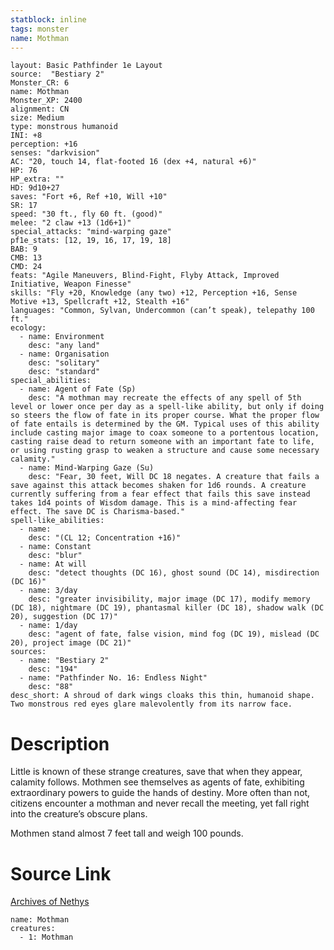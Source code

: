 ```yaml
---
statblock: inline
tags: monster
name: Mothman
---
```

```statblock
layout: Basic Pathfinder 1e Layout
source:  "Bestiary 2"
Monster_CR: 6
name: Mothman
Monster_XP: 2400
alignment: CN
size: Medium
type: monstrous humanoid
INI: +8
perception: +16
senses: "darkvision"
AC: "20, touch 14, flat-footed 16 (dex +4, natural +6)"
HP: 76
HP_extra: ""
HD: 9d10+27
saves: "Fort +6, Ref +10, Will +10"
SR: 17
speed: "30 ft., fly 60 ft. (good)"
melee: "2 claw +13 (1d6+1)"
special_attacks: "mind-warping gaze"
pf1e_stats: [12, 19, 16, 17, 19, 18]
BAB: 9
CMB: 13
CMD: 24
feats: "Agile Maneuvers, Blind-Fight, Flyby Attack, Improved Initiative, Weapon Finesse"
skills: "Fly +20, Knowledge (any two) +12, Perception +16, Sense Motive +13, Spellcraft +12, Stealth +16"
languages: "Common, Sylvan, Undercommon (can’t speak), telepathy 100 ft."
ecology:
  - name: Environment
    desc: "any land"
  - name: Organisation
    desc: "solitary"
    desc: "standard"
special_abilities:
  - name: Agent of Fate (Sp)
    desc: "A mothman may recreate the effects of any spell of 5th level or lower once per day as a spell-like ability, but only if doing so steers the flow of fate in its proper course. What the proper flow of fate entails is determined by the GM. Typical uses of this ability include casting major image to coax someone to a portentous location, casting raise dead to return someone with an important fate to life, or using rusting grasp to weaken a structure and cause some necessary calamity."
  - name: Mind-Warping Gaze (Su)
    desc: "Fear, 30 feet, Will DC 18 negates. A creature that fails a save against this attack becomes shaken for 1d6 rounds. A creature currently suffering from a fear effect that fails this save instead takes 1d4 points of Wisdom damage. This is a mind-affecting fear effect. The save DC is Charisma-based."
spell-like_abilities:
  - name:
    desc: "(CL 12; Concentration +16)"
  - name: Constant
    desc: "blur"
  - name: At will
    desc: "detect thoughts (DC 16), ghost sound (DC 14), misdirection (DC 16)"
  - name: 3/day
    desc: "greater invisibility, major image (DC 17), modify memory (DC 18), nightmare (DC 19), phantasmal killer (DC 18), shadow walk (DC 20), suggestion (DC 17)"
  - name: 1/day
    desc: "agent of fate, false vision, mind fog (DC 19), mislead (DC 20), project image (DC 21)"
sources:
  - name: "Bestiary 2"
    desc: "194"
  - name: "Pathfinder No. 16: Endless Night"
    desc: "88"
desc_short: A shroud of dark wings cloaks this thin, humanoid shape. Two monstrous red eyes glare malevolently from its narrow face.
```
# Description
Little is known of these strange creatures, save that when they appear, calamity follows. Mothmen see themselves as agents of fate, exhibiting extraordinary powers to guide the hands of destiny. More often than not, citizens encounter a mothman and never recall the meeting, yet fall right into the creature’s obscure plans.

Mothmen stand almost 7 feet tall and weigh 100 pounds.
# Source Link
[Archives of Nethys](https://aonprd.com/MonsterDisplay.aspx?ItemName=Mothman)
```encounter-table
name: Mothman
creatures:
  - 1: Mothman
```
